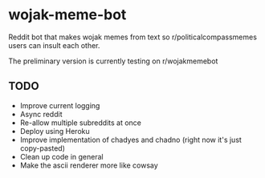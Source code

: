 # wojak-meme-bot
Reddit bot that makes wojak memes from text so r/politicalcompassmemes users can insult each other.

The preliminary version is currently testing on r/wojakmemebot

## TODO
* Improve current logging
* Async reddit
* Re-allow multiple subreddits at once
* Deploy using Heroku
* Improve implementation of chadyes and chadno (right now it's just copy-pasted)
* Clean up code in general
* Make the ascii renderer more like cowsay
